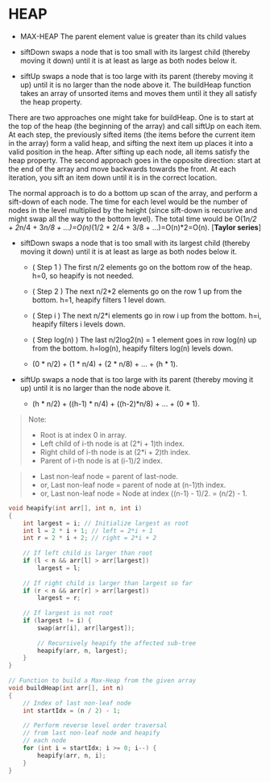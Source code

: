
# HEAP

- MAX-HEAP The parent element value is greater than its child values

- siftDown swaps a node that is too small with its largest child (thereby moving it down) until it is at least as large as both nodes below it.

- siftUp swaps a node that is too large with its parent (thereby moving it up) until it is no larger than the node above it. The buildHeap function takes an array of unsorted items and moves them until it they all satisfy the heap property.

There are two approaches one might take for buildHeap. One is to start at the top of the heap (the beginning of the array) and call siftUp on each item. At each step, the previously sifted items (the items before the current item in the array) form a valid heap, and sifting the next item up places it into a valid position in the heap. After sifting up each node, all items satisfy the heap property. The second approach goes in the opposite direction: start at the end of the array and move backwards towards the front. At each iteration, you sift an item down until it is in the correct location.

The normal approach is to do a bottom up scan of the array, and perform a sift-down of each node. The time for each level would be the number of nodes in the level multiplied by the height (since sift-down is recusrive and might swap all the way to the bottom level). The total time would be O(1*n/2 + 2*n/4 + 3*n/8 + ...)=O(n)*(1/2 + 2/4 + 3/8 + ...)=O(n)*2=O(n). [**Taylor series**]

- siftDown swaps a node that is too small with its largest child (thereby moving it down) until it is at least as large as both nodes below it.
  + ( Step 1 ) The first n/2 elements go on the bottom row of the heap. h=0, so heapify is not needed.

  + ( Step 2 ) The next n/2*2 elements go on the row 1 up from the bottom. h=1, heapify filters 1 level down.

  + ( Step i ) The next n/2*i elements go in row i up from the bottom. h=i, heapify filters i levels down.

  + ( Step log(n) ) The last n/2log2(n) = 1 element goes in row log(n) up from the bottom. h=log(n), heapify filters log(n) levels down.

  - (0 * n/2) + (1 * n/4) + (2 * n/8) + ... + (h * 1).
- siftUp swaps a node that is too large with its parent (thereby moving it up) until it is no larger than the node above it.
  - (h * n/2) + ((h-1) * n/4) + ((h-2)*n/8) + ... + (0 * 1).

> Note:
> - Root is at index 0 in array.
> - Left child of i-th node is at (2*i + 1)th index.
> - Right child of i-th node is at (2*i + 2)th index.
> - Parent of i-th node is at (i-1)/2 index.

> - Last non-leaf node = parent of last-node.
> - or, Last non-leaf node = parent of node at (n-1)th index.
> - or, Last non-leaf node = Node at index ((n-1) - 1)/2.
>                         = (n/2) - 1.


```cpp
void heapify(int arr[], int n, int i)
{
    int largest = i; // Initialize largest as root
    int l = 2 * i + 1; // left = 2*i + 1
    int r = 2 * i + 2; // right = 2*i + 2
 
    // If left child is larger than root
    if (l < n && arr[l] > arr[largest])
        largest = l;
 
    // If right child is larger than largest so far
    if (r < n && arr[r] > arr[largest])
        largest = r;
 
    // If largest is not root
    if (largest != i) {
        swap(arr[i], arr[largest]);
 
        // Recursively heapify the affected sub-tree
        heapify(arr, n, largest);
    }
}
 
// Function to build a Max-Heap from the given array
void buildHeap(int arr[], int n)
{
    // Index of last non-leaf node
    int startIdx = (n / 2) - 1;
 
    // Perform reverse level order traversal
    // from last non-leaf node and heapify
    // each node
    for (int i = startIdx; i >= 0; i--) {
        heapify(arr, n, i);
    }
}
```